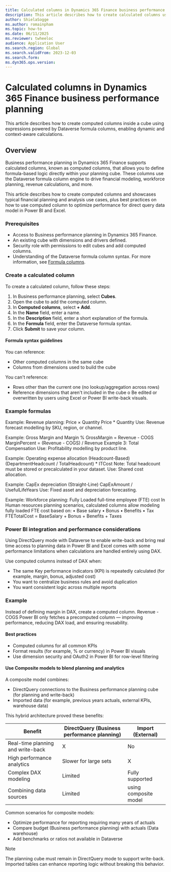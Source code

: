 ```yaml
---
title: Calculated columns in Dynamics 365 Finance business performance planning
description: This article describes how to create calculated columns using formulas in Dynamics 365 Finance business performance planning.
author: ShielaSogge
ms.author: romainpham
ms.topic: how-to
ms.date: 06/11/2025
ms.reviewer: twheeloc 
audience: Application User
ms.search.region: Global
ms.search.validFrom: 2023-12-03
ms.search.form: 
ms.dyn365.ops.version: 
---
```


# Calculated columns in Dynamics 365 Finance business performance planning

This article describes how to create computed columns inside a cube using expressions powered by Dataverse formula columns, enabling dynamic and context-aware calculations.

## Overview
Business performance planning in Dynamics 365 Finance supports calculated columns, known as computed columns, that allows you to define formula-based logic directly within your planning cube. These columns use the Dataverse formula column engine to drive financial modeling, workforce planning, revenue calculations, and more. 

This article describes how to create computed columns and showcases typical financial planning and analysis use cases, plus best practices on how to use computed column to optimize performance for direct query data model in Power BI and Excel.

### Prerequisites
 - Access to Business performance planning in Dynamics 365 Finance.
 - An existing cube with dimensions and drivers defined.
 - Security role with permissions to edit cubes and add computed columns.
 - Understanding of the Dataverse formula column syntax. For more information, see [Formula columns](/power-apps/maker/data-platform/formula-columns).

### Create a calculated column

To create a calculated column, follow these steps:
1.	In Business performance planning, select **Cubes**.
2.	Open the cube to add the computed column.
3.	In **Computed columns**, select **+ Add**.
4.	In the **Name** field, enter a name.
5.	In the **Description** field, enter a short explanation of the formula.
6.	In the **Formula** field, enter the Dataverse formula syntax.
7.	Click **Submit** to save your column.

#### Formula syntax guidelines

You can reference:
 - Other computed columns in the same cube
 - Columns from dimensions used to build the cube

You can't reference:
 - Rows other than the current one (no lookup/aggregation across rows)
 - Reference dimensions that aren't included in the cube
o	Be edited or overwritten by users using Excel or Power BI write-back visuals.

### Example formulas

Example: Revenue planning: Price × Quantity
Price * Quantity
Use: Revenue forecast modelling by SKU, region, or channel.

Example: Gross Margin and Margin %
GrossMargin = Revenue - COGS
MarginPercent = (Revenue - COGS) / Revenue Example 3: Total Compensation
Use: Profitability modelling by product line.

Example: Operating expense allocation (Headcount-Based)
(DepartmentHeadcount / TotalHeadcount) * ITCost
Note: Total headcount must be stored or precalculated in your dataset.
Use: Shared cost allocation.

Example: CapEx depreciation (Straight-Line)
CapExAmount / UsefulLifeYears
Use: Fixed asset and depreciation forecasting.

Example: Workforce planning: Fully Loaded full-time employee (FTE) cost
In Human resources planning scenarios, calculated columns allow modeling fully loaded FTE cost based on:
•	Base salary
•	Bonus 
•	Benefits
•	Tax
FTETotalCost = BaseSalary + Bonus + Benefits + Taxes

### Power BI integration and performance considerations

Using DirectQuery mode with Dataverse to enable write-back and bring real time access to planning data in Power BI and Excel comes with some performance limitations when calculations are handled entirely
using DAX. 

Use computed columns instead of DAX when:
 - The same Key performance indicators (KPI) is repeatedly calculated (for example, margin, bonus, adjusted cost)
 - You want to centralize business rules and avoid duplication
 - You want consistent logic across multiple reports


### Example

Instead of defining margin in DAX, create a computed column.
Revenue - COGS
Power BI only fetches a precomputed column — improving performance, reducing DAX load, and ensuring reusability.

#### Best practices
 - Computed columns for all common KPIs
 - Format results (for example, % or currency) in Power BI visuals
 - Use dimension security and OAuth2 in Power BI for row-level filtering

#### Use Composite models to blend planning and analytics

A composite model combines:
 - DirectQuery connections to the Business performance planning cube (for planning and write-back)
 - Imported data (for example, previous years actuals, external KPIs, warehouse data)

This hybrid architecture proved these benefits: 

|Benefit|	DirectQuery (Business performance planning)	|Import (External)|
|---|---|---| 
|Real-time planning and write-back|	X	| No |
|High performance analytics|	Slower for large sets|	X|
|Complex DAX modeling|	Limited	|Fully supported|
|Combining data sources|	Limited	| using composite model|

Common scenarios for composite models:
 - Optimize performance for reporting requiring many years of actuals
 - Compare budget (Business performance planning) with actuals (Data warehouse)
 - Add benchmarks or ratios not available in Dataverse

>[!Note]
> The planning cube must remain in DirectQuery mode to support write-back. Imported tables can enhance reporting logic without breaking this behavior.





